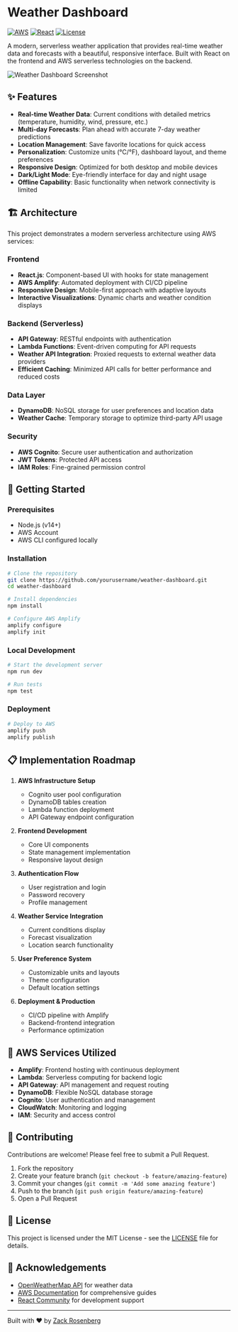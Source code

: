 # Weather Dashboard

[![AWS](https://img.shields.io/badge/AWS-Serverless-orange)](https://aws.amazon.com/serverless/)
[![React](https://img.shields.io/badge/React-Frontend-blue)](https://reactjs.org/)
[![License](https://img.shields.io/badge/License-MIT-green)](LICENSE)

A modern, serverless weather application that provides real-time weather data and forecasts with a beautiful, responsive interface. Built with React on the frontend and AWS serverless technologies on the backend.

![Weather Dashboard Screenshot](docs/images/dashboard-preview.png)

## ✨ Features

- **Real-time Weather Data**: Current conditions with detailed metrics (temperature, humidity, wind, pressure, etc.)
- **Multi-day Forecasts**: Plan ahead with accurate 7-day weather predictions
- **Location Management**: Save favorite locations for quick access
- **Personalization**: Customize units (°C/°F), dashboard layout, and theme preferences
- **Responsive Design**: Optimized for both desktop and mobile devices
- **Dark/Light Mode**: Eye-friendly interface for day and night usage
- **Offline Capability**: Basic functionality when network connectivity is limited

## 🏗️ Architecture

This project demonstrates a modern serverless architecture using AWS services:

### Frontend

- **React.js**: Component-based UI with hooks for state management
- **AWS Amplify**: Automated deployment with CI/CD pipeline
- **Responsive Design**: Mobile-first approach with adaptive layouts
- **Interactive Visualizations**: Dynamic charts and weather condition displays

### Backend (Serverless)

- **API Gateway**: RESTful endpoints with authentication
- **Lambda Functions**: Event-driven computing for API requests
- **Weather API Integration**: Proxied requests to external weather data providers
- **Efficient Caching**: Minimized API calls for better performance and reduced costs

### Data Layer

- **DynamoDB**: NoSQL storage for user preferences and location data
- **Weather Cache**: Temporary storage to optimize third-party API usage

### Security

- **AWS Cognito**: Secure user authentication and authorization
- **JWT Tokens**: Protected API access
- **IAM Roles**: Fine-grained permission control

## 🚀 Getting Started

### Prerequisites

- Node.js (v14+)
- AWS Account
- AWS CLI configured locally

### Installation

```bash
# Clone the repository
git clone https://github.com/yourusername/weather-dashboard.git
cd weather-dashboard

# Install dependencies
npm install

# Configure AWS Amplify
amplify configure
amplify init
```

### Local Development

```bash
# Start the development server
npm run dev

# Run tests
npm test
```

### Deployment

```bash
# Deploy to AWS
amplify push
amplify publish
```

## 📋 Implementation Roadmap

1. **AWS Infrastructure Setup**

   - Cognito user pool configuration
   - DynamoDB tables creation
   - Lambda function deployment
   - API Gateway endpoint configuration

2. **Frontend Development**

   - Core UI components
   - State management implementation
   - Responsive layout design

3. **Authentication Flow**

   - User registration and login
   - Password recovery
   - Profile management

4. **Weather Service Integration**

   - Current conditions display
   - Forecast visualization
   - Location search functionality

5. **User Preference System**

   - Customizable units and layouts
   - Theme configuration
   - Default location settings

6. **Deployment & Production**
   - CI/CD pipeline with Amplify
   - Backend-frontend integration
   - Performance optimization

## 🔧 AWS Services Utilized

- **Amplify**: Frontend hosting with continuous deployment
- **Lambda**: Serverless computing for backend logic
- **API Gateway**: API management and request routing
- **DynamoDB**: Flexible NoSQL database storage
- **Cognito**: User authentication and management
- **CloudWatch**: Monitoring and logging
- **IAM**: Security and access control

## 🤝 Contributing

Contributions are welcome! Please feel free to submit a Pull Request.

1. Fork the repository
2. Create your feature branch (`git checkout -b feature/amazing-feature`)
3. Commit your changes (`git commit -m 'Add some amazing feature'`)
4. Push to the branch (`git push origin feature/amazing-feature`)
5. Open a Pull Request

## 📝 License

This project is licensed under the MIT License - see the [LICENSE](LICENSE) file for details.

## 🙏 Acknowledgements

- [OpenWeatherMap API](https://openweathermap.org/api) for weather data
- [AWS Documentation](https://docs.aws.amazon.com/) for comprehensive guides
- [React Community](https://reactjs.org/community/support.html) for development support

---

Built with ❤️ by [Zack Rosenberg](https://github.com/zacharyrosenberg)
